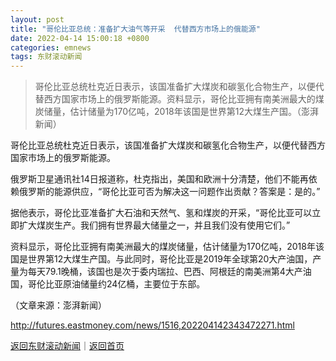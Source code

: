 ```yaml
---
layout: post
title: "哥伦比亚总统：准备扩大油气等开采  代替西方市场上的俄能源"
date: 2022-04-14 15:00:18 +0800
categories: emnews
tags: 东财滚动新闻
---
```

> 哥伦比亚总统杜克近日表示，该国准备扩大煤炭和碳氢化合物生产，以便代替西方国家市场上的俄罗斯能源。资料显示，哥伦比亚拥有南美洲最大的煤炭储量，估计储量为170亿吨，2018年该国是世界第12大煤生产国。（澎湃新闻）

<p>哥伦比亚总统杜克近日表示，该国准备扩大煤炭和碳氢化合物生产，以便代替西方国家市场上的俄罗斯能源。</p><p>俄罗斯卫星通讯社14日报道称，杜克指出，美国和欧洲十分清楚，他们不能再依赖俄罗斯的能源供应，“哥伦比亚可否为解决这一问题作出贡献？答案是：是的。”</p><p>据他表示，哥伦比亚准备扩大石油和天然气、氢和煤炭的开采，“哥伦比亚可以立即扩大煤炭生产。我们拥有世界最大储量之一，并且我们没有使用它们。”</p><p>资料显示，哥伦比亚拥有南美洲最大的煤炭储量，估计储量为170亿吨，2018年该国是世界第12大煤生产国。与此同时，哥伦比亚是2019年全球第20大产油国，产量为每天79.1晚桶，该国也是次于委内瑞拉、巴西、阿根廷的南美洲第4大产油国，哥伦比亚原油储量约24亿桶，主要位于东部。</p><p class="em_media">（文章来源：澎湃新闻）</p>

<http://futures.eastmoney.com/news/1516,202204142343472271.html>

[返回东财滚动新闻](//finews.withounder.com/emnews/)｜[返回首页](//finews.withounder.com/)
